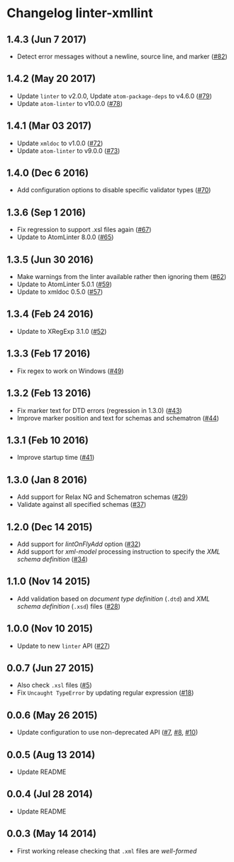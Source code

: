 # Changelog linter-xmllint

## 1.4.3 (Jun 7 2017)

* Detect error messages without a newline, source line, and marker ([#82](https://github.com/AtomLinter/linter-xmllint/pull/82))

## 1.4.2 (May 20 2017)

* Update `linter` to v2.0.0, Update `atom-package-deps` to v4.6.0 ([#79](https://github.com/AtomLinter/linter-xmllint/pull/79))
* Update `atom-linter` to v10.0.0 ([#78](https://github.com/AtomLinter/linter-xmllint/pull/78))

## 1.4.1 (Mar 03 2017)

* Update `xmldoc` to v1.0.0 ([#72](https://github.com/AtomLinter/linter-xmllint/pull/72))
* Update `atom-linter` to v9.0.0 ([#73](https://github.com/AtomLinter/linter-xmllint/pull/73))

## 1.4.0 (Dec 6 2016)

* Add configuration options to disable specific validator types ([#70](https://github.com/AtomLinter/linter-xmllint/pull/70))

## 1.3.6 (Sep 1 2016)

* Fix regression to support .xsl files again ([#67](https://github.com/AtomLinter/linter-xmllint/pull/67))
* Update to AtomLinter 8.0.0 ([#65](https://github.com/AtomLinter/linter-xmllint/pull/65))

## 1.3.5 (Jun 30 2016)

* Make warnings from the linter available rather then ignoring them ([#62](https://github.com/AtomLinter/linter-xmllint/pull/62))
* Update to AtomLinter 5.0.1 ([#59](https://github.com/AtomLinter/linter-xmllint/pull/59))
* Update to xmldoc 0.5.0 ([#57](https://github.com/AtomLinter/linter-xmllint/pull/57))

## 1.3.4 (Feb 24 2016)

* Update to XRegExp 3.1.0 ([#52](https://github.com/AtomLinter/linter-xmllint/pull/52))

## 1.3.3 (Feb 17 2016)

* Fix regex to work on Windows ([#49](https://github.com/AtomLinter/linter-xmllint/pull/49))

## 1.3.2 (Feb 13 2016)

* Fix marker text for DTD errors (regression in 1.3.0) ([#43](https://github.com/AtomLinter/linter-xmllint/pull/43))
* Improve marker position and text for schemas and schematron ([#44](https://github.com/AtomLinter/linter-xmllint/pull/44))

## 1.3.1 (Feb 10 2016)

* Improve startup time ([#41](https://github.com/AtomLinter/linter-xmllint/pull/41))

## 1.3.0 (Jan 8 2016)

* Add support for Relax NG and Schematron schemas ([#29](https://github.com/AtomLinter/linter-xmllint/issues/29))
* Validate against all specified schemas ([#37](https://github.com/AtomLinter/linter-xmllint/pull/37))

## 1.2.0 (Dec 14 2015)

* Add support for *lintOnFlyAdd* option ([#32](https://github.com/AtomLinter/linter-xmllint/pull/32))
* Add support for *xml-model* processing instruction to specify the *XML schema definition* ([#34](https://github.com/AtomLinter/linter-xmllint/pull/34))

## 1.1.0 (Nov 14 2015)

* Add validation based on *document type definition* (`.dtd`) and *XML schema definition* (`.xsd`) files ([#28](https://github.com/AtomLinter/linter-xmllint/pull/28))

## 1.0.0 (Nov 10 2015)

* Update to new `linter` API ([#27](https://github.com/AtomLinter/linter-xmllint/pull/27))

## 0.0.7 (Jun 27 2015)

* Also check `.xsl` files ([#5](https://github.com/AtomLinter/linter-xmllint/issues/5))
* Fix `Uncaught TypeError` by updating regular expression ([#18](https://github.com/AtomLinter/linter-xmllint/issues/18))

## 0.0.6 (May 26 2015)

* Update configuration to use non-deprecated API ([#7](https://github.com/AtomLinter/linter-xmllint/issues/7), [#8](https://github.com/AtomLinter/linter-xmllint/issues/8), [#10](https://github.com/AtomLinter/linter-xmllint/issues/10))

## 0.0.5 (Aug 13 2014)

* Update README

## 0.0.4 (Jul 28 2014)

* Update README

## 0.0.3 (May 14 2014)

* First working release checking that `.xml` files are *well-formed*
